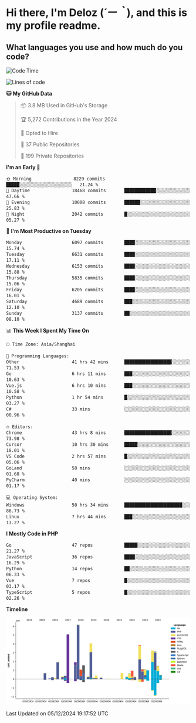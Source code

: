 # **Hi there, I'm Deloz (*´ー｀*), and this is my profile readme.**

## **What languages you use and how much do you code?**

<!--START_SECTION:waka-->
![Code Time](http://img.shields.io/badge/Code%20Time-5%2C213%20hrs%2026%20mins-blue)

![Lines of code](https://img.shields.io/badge/From%20Hello%20World%20I%27ve%20Written-42.5%20million%20lines%20of%20code-blue)

**🐱 My GitHub Data** 

> 📦 3.8 MB Used in GitHub's Storage 
 > 
> 🏆 5,272 Contributions in the Year 2024
 > 
> 💼 Opted to Hire
 > 
> 📜 37 Public Repositories 
 > 
> 🔑 199 Private Repositories 
 > 
**I'm an Early 🐤** 

```text
🌞 Morning                8229 commits        █████░░░░░░░░░░░░░░░░░░░░   21.24 % 
🌆 Daytime                18468 commits       ████████████░░░░░░░░░░░░░   47.66 % 
🌃 Evening                10008 commits       ██████░░░░░░░░░░░░░░░░░░░   25.83 % 
🌙 Night                  2042 commits        █░░░░░░░░░░░░░░░░░░░░░░░░   05.27 % 
```
📅 **I'm Most Productive on Tuesday** 

```text
Monday                   6097 commits        ████░░░░░░░░░░░░░░░░░░░░░   15.74 % 
Tuesday                  6631 commits        ████░░░░░░░░░░░░░░░░░░░░░   17.11 % 
Wednesday                6153 commits        ████░░░░░░░░░░░░░░░░░░░░░   15.88 % 
Thursday                 5835 commits        ████░░░░░░░░░░░░░░░░░░░░░   15.06 % 
Friday                   6205 commits        ████░░░░░░░░░░░░░░░░░░░░░   16.01 % 
Saturday                 4689 commits        ███░░░░░░░░░░░░░░░░░░░░░░   12.10 % 
Sunday                   3137 commits        ██░░░░░░░░░░░░░░░░░░░░░░░   08.10 % 
```


📊 **This Week I Spent My Time On** 

```text
🕑︎ Time Zone: Asia/Shanghai

💬 Programming Languages: 
Other                    41 hrs 42 mins      ██████████████████░░░░░░░   71.53 % 
Go                       6 hrs 11 mins       ███░░░░░░░░░░░░░░░░░░░░░░   10.63 % 
Vue.js                   6 hrs 10 mins       ███░░░░░░░░░░░░░░░░░░░░░░   10.58 % 
Python                   1 hr 54 mins        █░░░░░░░░░░░░░░░░░░░░░░░░   03.27 % 
C#                       33 mins             ░░░░░░░░░░░░░░░░░░░░░░░░░   00.96 % 

🔥 Editors: 
Chrome                   43 hrs 8 mins       ██████████████████░░░░░░░   73.98 % 
Cursor                   10 hrs 30 mins      █████░░░░░░░░░░░░░░░░░░░░   18.01 % 
VS Code                  2 hrs 57 mins       █░░░░░░░░░░░░░░░░░░░░░░░░   05.06 % 
GoLand                   58 mins             ░░░░░░░░░░░░░░░░░░░░░░░░░   01.68 % 
PyCharm                  40 mins             ░░░░░░░░░░░░░░░░░░░░░░░░░   01.17 % 

💻 Operating System: 
Windows                  50 hrs 34 mins      ██████████████████████░░░   86.73 % 
Linux                    7 hrs 44 mins       ███░░░░░░░░░░░░░░░░░░░░░░   13.27 % 
```

**I Mostly Code in PHP** 

```text
Go                       47 repos            █████░░░░░░░░░░░░░░░░░░░░   21.27 % 
JavaScript               36 repos            ████░░░░░░░░░░░░░░░░░░░░░   16.29 % 
Python                   14 repos            ██░░░░░░░░░░░░░░░░░░░░░░░   06.33 % 
Vue                      7 repos             █░░░░░░░░░░░░░░░░░░░░░░░░   03.17 % 
TypeScript               5 repos             █░░░░░░░░░░░░░░░░░░░░░░░░   02.26 % 
```



**Timeline**

![Lines of Code chart](https://raw.githubusercontent.com/deloz/deloz/main/assets/bar_graph.png)


 Last Updated on 05/12/2024 19:17:52 UTC
<!--END_SECTION:waka-->
